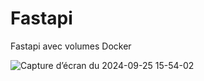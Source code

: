 # Fastapi

Fastapi avec volumes Docker

![Capture d’écran du 2024-09-25 15-54-02](https://github.com/user-attachments/assets/b25af4b4-06a7-486b-a645-33ec85d37874)
